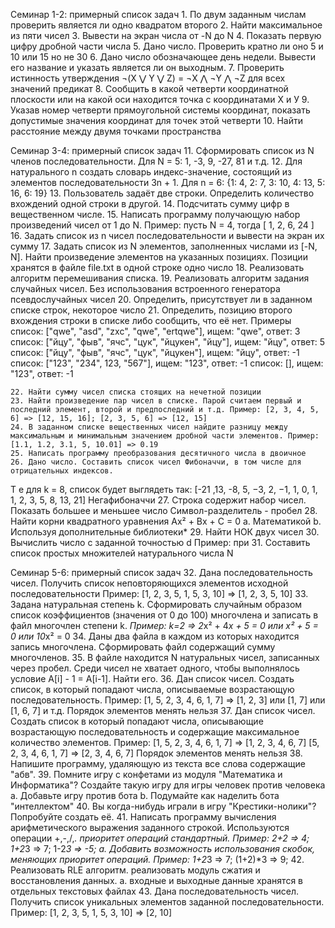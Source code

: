 Семинар 1-2: примерный список задач
    1. По двум заданным числам проверить является ли одно квадратом второго 
    2. Найти максимальное из пяти чисел
    3. Вывести на экран числа от -N до N
    4. Показать первую цифру дробной части числа
    5. Дано число. Проверить кратно ли оно 5 и 10 или 15 но не 30
    6. Дано число обозначающее день недели. Вывести его название и указать является ли он выходным.
    7. Проверить истинность утверждения ¬(X ⋁ Y ⋁ Z) = ¬X ⋀ ¬Y ⋀ ¬Z для всех значений предикат
    8. Сообщить в какой четверти координатной плоскости или на какой оси находится точка с координатами Х и У 
    9. Указав номер четверти прямоугольной системы координат, показать допустимые значения координат для точек этой четверти
    10. Найти расстояние между двумя точками пространства


Семинар 3-4: примерный список задач
    11. Сформировать список из  N членов последовательности.
Для N = 5: 1, -3, 9, -27, 81 и т.д.
    12. Для натурального n создать словарь индекс-значение, состоящий из элементов последовательности 3n + 1.
Для n = 6: {1: 4, 2: 7, 3: 10, 4: 13, 5: 16, 6: 19}
    13. Пользователь задаёт две строки. Определить количество вхождений одной строки в другой.
    14. Подсчитать сумму цифр в вещественном числе.
    15. Написать программу получающую набор произведений чисел от 1 до N.
Пример: пусть N = 4, тогда
[ 1, 2, 6, 24 ]
    16. Задать список из n чисел последовательности  и вывести на экран их сумму
    17. Задать список из N элементов, заполненных числами из [-N, N]. Найти произведение элементов на указанных позициях. Позиции хранятся в файле file.txt в одной строке одно число
    18. Реализовать алгоритм перемешивания списка. 
    19. Реализовать алгоритм задания случайных чисел. Без использования встроенного генератора псевдослучайных чисел
    20. Определить, присутствует ли в заданном списке строк, некоторое число 
    21. Определить, позицию второго вхождения строки в списке либо сообщить, что её нет.
Примеры
список: ["qwe", "asd", "zxc", "qwe", "ertqwe"], ищем: "qwe", ответ: 3
список: ["йцу", "фыв", "ячс", "цук", "йцукен", "йцу"], ищем: "йцу", ответ: 5
список: ["йцу", "фыв", "ячс", "цук", "йцукен"], ищем: "йцу", ответ: -1
список: ["123", "234", 123, "567"], ищем: "123", ответ: -1
список: [], ищем: "123", ответ: -1

    22. Найти сумму чисел списка стоящих на нечетной позиции
    23. Найти произведение пар чисел в списке. Парой считаем первый и последний элемент, второй и предпоследний и т.д. Пример: [2, 3, 4, 5, 6] => [12, 15, 16]; [2, 3, 5, 6] => [12, 15] 
    24. В заданном списке вещественных чисел найдите разницу между максимальным и минимальным значением дробной части элементов. Пример: [1.1, 1.2, 3.1, 5, 10.01] => 0.19
    25. Написать программу преобразования десятичного числа в двоичное
    26. Дано число. Составить список чисел Фибоначчи, в том числе для отрицательных индексов. 
 Т е для k = 8, список будет выглядеть так: [-21 ,13, -8, 5, −3,  2, −1,  1, 0, 1, 1, 2, 3, 5, 8, 13, 21] Негафибоначчи
    27. Строка содержит набор чисел. Показать большее и меньшее число
Символ-разделитель - пробел
    28. Найти корни квадратного уравнения Ax² + Bx + C = 0
        a. Математикой
        b. Используя дополнительные библиотеки*
    29. Найти НОК двух чисел
    30. Вычислить число  c заданной точностью d
	Пример: при 
    31. Составить список простых множителей натурального числа N

    
Семинар 5-6: примерный список задач
    32. Дана последовательность чисел. Получить список неповторяющихся элементов исходной последовательности
Пример: [1, 2, 3, 5, 1, 5, 3, 10] => [1, 2, 3, 5, 10]
    33. Задана натуральная степень k. Сформировать случайным образом список коэффициентов (значения от 0 до 100) многочлена и записать в файл многочлен степени k. *Пример: k=2 => 2*x² + 4*x + 5 = 0 или x² + 5 = 0 или 10*x² = 0
    34. Даны два файла в каждом из которых находится запись многочлена. Сформировать файл содержащий сумму многочленов.
    35. В файле находится N натуральных чисел, записанных через пробел. Среди чисел не хватает одного, чтобы выполнялось условие A[i] - 1 = A[i-1]. Найти его.
    36. Дан список чисел. Создать список, в который попадают числа, описываемые возрастающую последовательность. Пример: [1, 5, 2, 3, 4, 6, 1, 7] => [1, 2, 3] или [1, 7] или [1, 6, 7] и т.д. Порядок элементов менять нельзя
    37. Дан список чисел. Создать список в который попадают числа, описывающие возрастающую последовательность и содержащие максимальное количество элементов. 
Пример: [1, 5, 2, 3, 4, 6, 1, 7] => [1, 2, 3, 4, 6, 7]
   [5, 2, 3, 4, 6, 1, 7] => [2, 3, 4, 6, 7]
 Порядок элементов менять нельзя
    38. Напишите программу, удаляющую из текста все слова содержащие "абв".
    39. Помните игру с конфетами из модуля "Математика и Информатика"? Создайте такую игру для игры человек против человека
        a. Добавьте игру против бота
        b. Подумайте как наделить бота "интеллектом" 
    40. Вы когда-нибудь играли в игру "Крестики-нолики"? Попробуйте создать её.
    41. Написать программу вычисления арифметического выражения заданного строкой. Используются операции +,-,/,*. приоритет операций стандартный. Пример: 2+2 => 4; 1+2*3 => 7; 1-2*3 => -5; 
        a. Добавить возможность использования скобок, меняющих приоритет операций. Пример: 1+2*3 => 7; (1+2)*3 => 9;
    42. Реализовать RLE алгоритм. реализовать модуль сжатия и восстановления данных.
        a. входные и выходные данные хранятся в отдельных текстовых файлах
    43. Дана последовательность чисел. Получить список уникальных элементов заданной последовательности.
Пример: [1, 2, 3, 5, 1, 5, 3, 10] => [2, 10]
